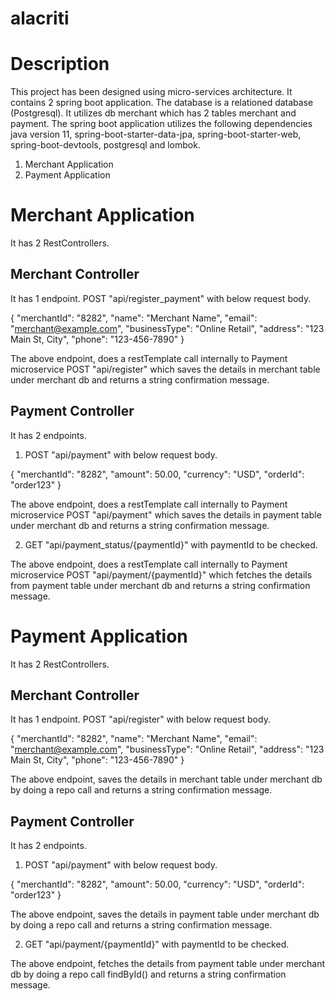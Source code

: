 # alacriti

# Description
This project has been designed using micro-services architecture. It contains 2 spring boot application. The database is a relationed database (Postgresql). It utilizes db merchant which has 2 tables merchant and payment. The spring boot application utilizes the following dependencies java version 11, spring-boot-starter-data-jpa, spring-boot-starter-web, spring-boot-devtools, postgresql and lombok.

1. Merchant Application
2. Payment Application

# Merchant Application
It has 2 RestControllers.

## Merchant Controller

It has 1 endpoint. POST "api/register_payment" with below request body.

{
    "merchantId": "8282",
    "name": "Merchant Name",
    "email": "merchant@example.com",
    "businessType": "Online Retail",
    "address": "123 Main St, City",
    "phone": "123-456-7890"
}

The above endpoint, does a restTemplate call internally to Payment microservice POST "api/register" which saves the details in merchant table under merchant db and returns a string confirmation message.

## Payment Controller

It has 2 endpoints.

1. POST "api/payment" with below request body.

{
    "merchantId": "8282",
    "amount": 50.00,
    "currency": "USD",
    "orderId": "order123"
}

The above endpoint, does a restTemplate call internally to Payment microservice POST "api/payment" which saves the details in payment table under merchant db and returns a string confirmation message.

2.  GET "api/payment_status/{paymentId}" with paymentId to be checked.

The above endpoint, does a restTemplate call internally to Payment microservice POST "api/payment/{paymentId}" which fetches the details from payment table under merchant db and returns a string confirmation message.

# Payment Application
It has 2 RestControllers.

## Merchant Controller

It has 1 endpoint. POST "api/register" with below request body.

{
    "merchantId": "8282",
    "name": "Merchant Name",
    "email": "merchant@example.com",
    "businessType": "Online Retail",
    "address": "123 Main St, City",
    "phone": "123-456-7890"
}

The above endpoint, saves the details in merchant table under merchant db by doing a repo call and returns a string confirmation message.

## Payment Controller

It has 2 endpoints.

1. POST "api/payment" with below request body.

{
    "merchantId": "8282",
    "amount": 50.00,
    "currency": "USD",
    "orderId": "order123"
}

The above endpoint, saves the details in payment table under merchant db by doing a repo call and returns a string confirmation message.

2.  GET "api/payment/{paymentId}" with paymentId to be checked.

The above endpoint, fetches the details from payment table under merchant db by doing a repo call findById() and returns a string confirmation message.
